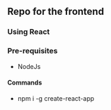 ## Repo for the frontend 
### Using React

### Pre-requisites
* NodeJs 
#### Commands
* npm i -g create-react-app
